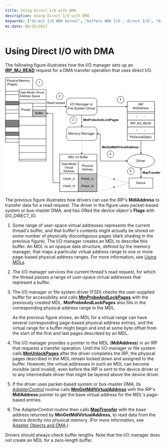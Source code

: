 ```yaml
---
title: Using Direct I/O with DMA
description: Using Direct I/O with DMA
keywords: ["direct I/O WDK kernel", "buffers WDK I/O , direct I/O", "data buffers WDK I/O , direct I/O", "I/O WDK kernel , direct I/O", "DMA transfers WDK kernel , direct I/O"]
ms.date: 06/16/2017
---
```


# Using Direct I/O with DMA





The following figure illustrates how the I/O manager sets up an [**IRP\_MJ\_READ**](./irp-mj-read.md) request for a DMA transfer operation that uses direct I/O.

![diagram illustrating direct i/o on user buffers for devices that use dma.](images/3mdldrct.png)

The previous figure illustrates how drivers can use the IRP's **MdlAddress** to transfer data for a read request. The driver in the figure uses packet-based system or bus-master DMA, and has ORed the device object's **Flags** with DO\_DIRECT\_IO.

1.  Some range of user-space virtual addresses represents the current thread's buffer, and that buffer's contents might actually be stored on some number of physically discontiguous pages (dark shading in the previous figure). The I/O manager creates an MDL to describe this buffer. An MDL is an opaque data structure, defined by the memory manager, that maps a particular virtual address range to one or more page-based physical address ranges. For more information, see [Using MDLs](using-mdls.md).

2.  The I/O manager services the current thread's read request, for which the thread passes a range of user-space virtual addresses that represent a buffer.

3.  The I/O manager or file system driver (FSD) checks the user-supplied buffer for accessibility and calls [**MmProbeAndLockPages**](/windows-hardware/drivers/ddi/wdm/nf-wdm-mmprobeandlockpages) with the previously created MDL. **MmProbeAndLockPages** also fills in the corresponding physical address range in the MDL.

    As the previous figure shows, an MDL for a virtual range can have several corresponding page-based physical address entries, and the virtual range for a buffer might begin and end at some byte offset from the start of the first and last pages described by an MDL.

4.  The I/O manager provides a pointer to the MDL (**MdlAddress**) in an IRP that requests a transfer operation. Until the I/O manager or file system calls [**MmUnlockPages**](/windows-hardware/drivers/ddi/wdm/nf-wdm-mmunlockpages) after the driver completes the IRP, the physical pages described in the MDL remain locked down and assigned to the buffer. However, the virtual addresses in such an MDL can become invisible (and invalid), even before the IRP is sent to the device driver or to any intermediate driver that might be layered above the device driver.

5.  If the driver uses packet-based system or bus-master DMA, its [*AdapterControl*](/windows-hardware/drivers/ddi/wdm/nc-wdm-driver_control) routine calls [**MmGetMdlVirtualAddress**](/windows-hardware/drivers/ddi/wdm/nf-wdm-mmgetmdlvirtualaddress) with the IRP's **MdlAddress** pointer to get the base virtual address for the MDL's page-based entries.

6.  The *AdapterControl* routine then calls [**MapTransfer**](/windows-hardware/drivers/ddi/wdm/nc-wdm-pmap_transfer) with the base address returned by **MmGetMdlVirtualAddress**, to read data from the device directly into physical memory. (For more information, see [Adapter Objects and DMA](./introduction-to-adapter-objects.md).)

Drivers should always check buffer lengths. Note that the I/O manager does not create an MDL for a zero-length buffer.

 

